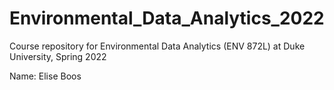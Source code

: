 # Environmental_Data_Analytics_2022

Course repository for Environmental Data Analytics (ENV 872L) at Duke University, Spring 2022

Name: Elise Boos